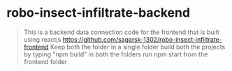 # robo-insect-infiltrate-backend

>This is a backend data connection code for the frontend that is built using reactjs
>https://github.com/sagarsk-1302/robo-insect-infiltrate-frontend
>Keep both the folder in a single folder
>build both the projects by typing "npm build" in both the folders
>run npm start from the frontend folder
